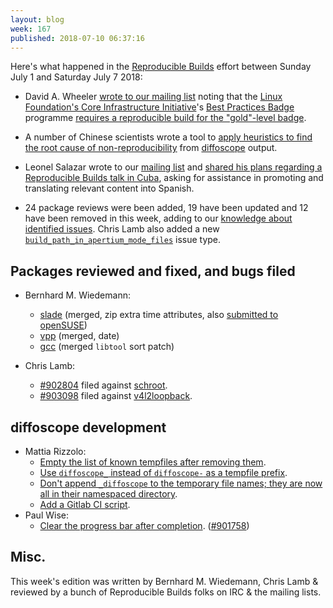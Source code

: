 ```yaml
---
layout: blog
week: 167
published: 2018-07-10 06:37:16
---
```


Here's what happened in the [Reproducible Builds](https://reproducible-builds.org) effort between Sunday July 1 and Saturday July 7 2018:

* David A. Wheeler [wrote to our mailing list](https://lists.reproducible-builds.org/pipermail/rb-general/2018-July/001073.html) noting that the [Linux Foundation's Core Infrastructure Initiative](https://www.coreinfrastructure.org/)'s [Best Practices Badge](https://bestpractices.coreinfrastructure.org/) programme [requires a reproducible build for the "gold"-level badge](https://github.com/coreinfrastructure/best-practices-badge/blob/master/doc/other.md\#build_reproducible).

* A number of Chinese scientists wrote a tool to [apply heuristics to find the root cause of non-reproducibility](https://blog.acolyer.org/2018/06/22/automated-localization-for-unreproducible-builds/) from [diffoscope](https://diffoscope.org) output.

* Leonel Salazar wrote to our [mailing list](https://lists.reproducible-builds.org/pipermail/rb-general/) and [shared his plans regarding a Reproducible Builds talk in Cuba](https://lists.reproducible-builds.org/pipermail/rb-general/2018-July/001071.html), asking for assistance in promoting and translating relevant content into Spanish.

* 24 package reviews were been added, 19 have been updated and 12 have been removed in this week, adding to our [knowledge about identified issues](https://tests.reproducible-builds.org/debian/index_issues.html). Chris Lamb also added a new [`build_path_in_apertium_mode_files`](https://salsa.debian.org/reproducible-builds/reproducible-notes/commit/7971d711) issue type.


Packages reviewed and fixed, and bugs filed
-------------------------------------------

* Bernhard M. Wiedemann:

    * [slade](https://github.com/sirjuddington/SLADE/pull/892) (merged, zip extra time attributes, also [submitted to openSUSE](https://build.opensuse.org/request/show/619148))
    * [vpp](https://gerrit.fd.io/r/#/c/13269/) (merged, date)
    * [gcc](https://github.com/gcc-mirror/gcc/commit/494c17dc2bf45b8155fb9a14178ab48f01bc12a8) (merged `libtool` sort patch)

* Chris Lamb:
    * [#902804](https://bugs.debian.org/902804) filed against [schroot](https://tracker.debian.org/pkg/schroot).
    * [#903098](https://bugs.debian.org/903098) filed against [v4l2loopback](https://tracker.debian.org/pkg/v4l2loopback).

diffoscope development
----------------------

* Mattia Rizzolo:
    * [Empty the list of known tempfiles after removing them](https://salsa.debian.org/reproducible-builds/diffoscope/commit/a6b4eff).
    * [Use `diffoscope_` instead of `diffoscope-` as a tempfile prefix](https://salsa.debian.org/reproducible-builds/diffoscope/commit/1e8fb23).
    * [Don't append `_diffoscope` to the temporary file names; they are now all in their namespaced directory](https://salsa.debian.org/reproducible-builds/diffoscope/commit/ef48c90).
    * [Add a Gitlab CI script](https://salsa.debian.org/reproducible-builds/diffoscope/commit/d82ec13).
* Paul Wise:
    * [Clear the progress bar after completion](https://salsa.debian.org/reproducible-builds/diffoscope/commit/dfb0c19). ([#901758](https://bugs.debian.org/901758))


Misc.
-----

This week's edition was written by Bernhard M. Wiedemann, Chris Lamb & reviewed by a bunch of Reproducible Builds folks on IRC & the mailing lists.

